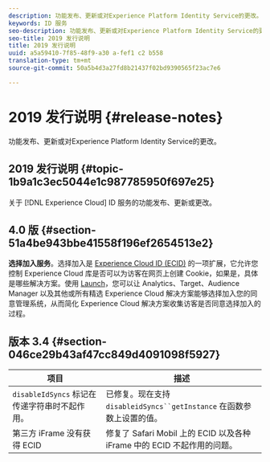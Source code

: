 ```yaml
---
description: 功能发布、更新或对Experience Platform Identity Service的更改。
keywords: ID 服务
seo-description: 功能发布、更新或对Experience Platform Identity Service的更改。
seo-title: 2019 发行说明
title: 2019 发行说明
uuid: a5a59410-7f85-48f9-a30 a-fef1 c2 b558
translation-type: tm+mt
source-git-commit: 50a5b4d3a27fd8b21437f02bd9390565f23ac7e6

---
```



# 2019 发行说明 {#release-notes}

功能发布、更新或对Experience Platform Identity Service的更改。

## 2019 发行说明 {#topic-1b9a1c3ec5044e1c987785950f697e25}

关于 [!DNL Experience Cloud] ID 服务的功能发布、更新或更改。

## 4.0 版 {#section-51a4be943bbe41558f196ef2654513e2}

**选择加入服务**。选择加入是 [Experience Cloud ID (ECID)](https://marketing.adobe.com/resources/help/en_US/mcvid/) 的一项扩展，它允许您控制 Experience Cloud 库是否可以为访客在网页上创建 Cookie，如果是，具体是哪些解决方案。使用 [Launch](https://docs.adobelaunch.com/)，您可以让 Analytics、Target、Audience Manager 以及其他或所有精选 Experience Cloud 解决方案能够选择加入您的同意管理系统，从而简化 Experience Cloud 解决方案收集访客是否同意选择加入的过程。

## 版本 3.4 {#section-046ce29b43af47cc849d4091098f5927}

| 项目 | 描述 |
|---|---|
| `disableIdSyncs` 标记在传递字符串时不起作用。 | 已修复。现在支持 `disableidSyncs``getInstance` 在函数参数上设置的值。 |
| 第三方 iFrame 没有获得 ECID | 修复了 Safari Mobil 上的 ECID 以及各种 iFrame 中的 ECID 不起作用的问题。 |

